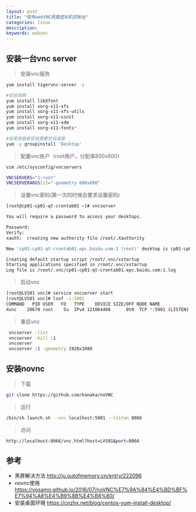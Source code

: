 ```yaml
---
layout: post
title: "使用webVNC搭建虚拟机控制台"
categories: linux
description: 
keywords: webvnc
---
```


## 安装一台vnc server

> 安装vnc服务

```sh
yum install tigervnc-server -y

#安装依赖
yum install libXfont  
yum install xorg-x11-xfs
yum install xorg-x11-xfs-utils
yum install xorg-x11-xinit
yum install xorg-x11-xdm
yum install xorg-x11-fonts*

#如果是最新安装需要安装桌面
yum -y groupinstall 'Desktop'
```

> 配置vnc账户（root用户，分配率800x600）

```sh
vim /etc/sysconfig/vncservers
```

```sh
VNCSERVERS="1:root"
VNCSERVERARGS[1]="-geometry 800x600"
```

> 设置vnc密码(第一次的时候会要求设置密码)

```sh
[root@cp01-cp01-qt-crontab01 ~]# vncserver

You will require a password to access your desktops.

Password:
Verify:
xauth:  creating new authority file /root/.Xauthority

New 'cp01-cp01-qt-crontab01.epc.baidu.com:1 (root)' desktop is cp01-cp01-qt-crontab01.epc.baidu.com:1

Creating default startup script /root/.vnc/xstartup
Starting applications specified in /root/.vnc/xstartup
Log file is /root/.vnc/cp01-cp01-qt-crontab01.epc.baidu.com:1.log
```

> 启动vnc

```sh
[root@LVS01 vnc]# service vncserver start
[root@LVS01 vnc]# lsof -i:5901
COMMAND   PID USER   FD   TYPE    DEVICE SIZE/OFF NODE NAME
Xvnc    20670 root    5u  IPv4 121064408      0t0  TCP *:5901 (LISTEN)
```

> 重启vnc

```sh
 vncserver -list
 vncserver -kill :1
 vncserver
 vncserver :1 -geometry 1920x1080
```



## 安装novnc

> 下载

```sh
git clone https://github.com/kanaka/noVNC
```

> 运行

```sh
/bin/sh launch.sh --vnc localhost:5901 --listen 8066
```

> 访问

```sh
http://localhost:8066/vnc.html?host=LVS01&port=8066
```



## 参考

- 黑屏解决方法  http://ju.outofmemory.cn/entry/222096
- novnc使用   https://vosamo.github.io/2016/07/noVNC%E7%9A%84%E4%BD%BF%E7%94%A8%E4%B9%8B%E4%B8%80/
- 安装桌面环境 https://cnzhx.net/blog/centos-yum-install-desktop/